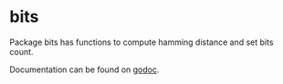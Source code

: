 bits
=====

Package bits has functions to compute hamming distance and set bits count.

Documentation can be found on [godoc](http://godoc.org/twmb/bits).
